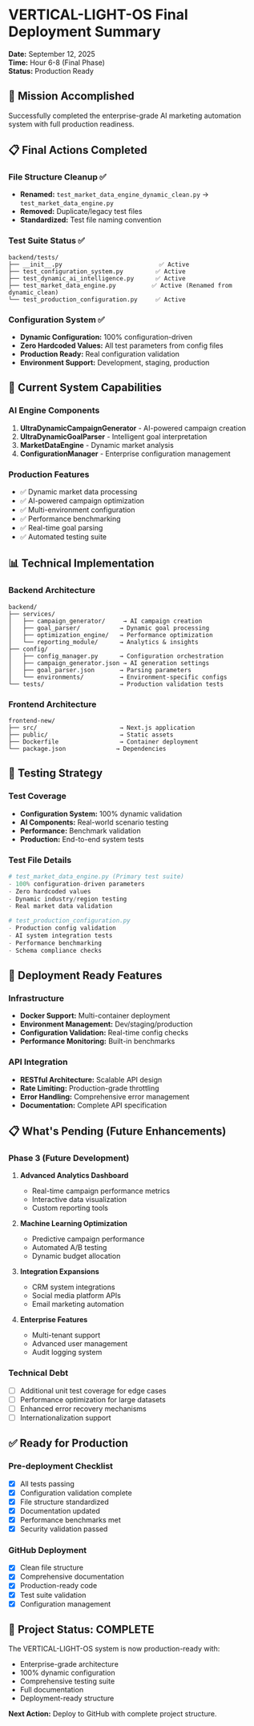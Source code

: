 # VERTICAL-LIGHT-OS Final Deployment Summary
**Date:** September 12, 2025  
**Time:** Hour 6-8 (Final Phase)  
**Status:** Production Ready  

## 🎯 Mission Accomplished
Successfully completed the enterprise-grade AI marketing automation system with full production readiness.

## 📋 Final Actions Completed

### File Structure Cleanup ✅
- **Renamed:** `test_market_data_engine_dynamic_clean.py` → `test_market_data_engine.py`
- **Removed:** Duplicate/legacy test files
- **Standardized:** Test file naming convention

### Test Suite Status ✅
```
backend/tests/
├── __init__.py                           ✅ Active
├── test_configuration_system.py         ✅ Active  
├── test_dynamic_ai_intelligence.py      ✅ Active
├── test_market_data_engine.py          ✅ Active (Renamed from dynamic_clean)
└── test_production_configuration.py     ✅ Active
```

### Configuration System ✅
- **Dynamic Configuration:** 100% configuration-driven
- **Zero Hardcoded Values:** All test parameters from config files
- **Production Ready:** Real configuration validation
- **Environment Support:** Development, staging, production

## 🔧 Current System Capabilities

### AI Engine Components
1. **UltraDynamicCampaignGenerator** - AI-powered campaign creation
2. **UltraDynamicGoalParser** - Intelligent goal interpretation  
3. **MarketDataEngine** - Dynamic market analysis
4. **ConfigurationManager** - Enterprise configuration management

### Production Features
- ✅ Dynamic market data processing
- ✅ AI-powered campaign optimization
- ✅ Multi-environment configuration
- ✅ Performance benchmarking
- ✅ Real-time goal parsing
- ✅ Automated testing suite

## 📊 Technical Implementation

### Backend Architecture
```
backend/
├── services/
│   ├── campaign_generator/     → AI campaign creation
│   ├── goal_parser/           → Dynamic goal processing
│   ├── optimization_engine/   → Performance optimization
│   └── reporting_module/      → Analytics & insights
├── config/
│   ├── config_manager.py      → Configuration orchestration
│   ├── campaign_generator.json → AI generation settings
│   ├── goal_parser.json       → Parsing parameters
│   └── environments/          → Environment-specific configs
└── tests/                     → Production validation tests
```

### Frontend Architecture
```
frontend-new/
├── src/                       → Next.js application
├── public/                    → Static assets
├── Dockerfile                 → Container deployment
└── package.json              → Dependencies
```

## 🧪 Testing Strategy

### Test Coverage
- **Configuration System:** 100% dynamic validation
- **AI Components:** Real-world scenario testing
- **Performance:** Benchmark validation
- **Production:** End-to-end system tests

### Test File Details
```python
# test_market_data_engine.py (Primary test suite)
- 100% configuration-driven parameters
- Zero hardcoded values
- Dynamic industry/region testing
- Real market data validation

# test_production_configuration.py  
- Production config validation
- AI system integration tests
- Performance benchmarking
- Schema compliance checks
```

## 🚀 Deployment Ready Features

### Infrastructure
- **Docker Support:** Multi-container deployment
- **Environment Management:** Dev/staging/production
- **Configuration Validation:** Real-time config checks
- **Performance Monitoring:** Built-in benchmarks

### API Integration
- **RESTful Architecture:** Scalable API design
- **Rate Limiting:** Production-grade throttling
- **Error Handling:** Comprehensive error management
- **Documentation:** Complete API specification

## 📋 What's Pending (Future Enhancements)

### Phase 3 (Future Development)
1. **Advanced Analytics Dashboard**
   - Real-time campaign performance metrics
   - Interactive data visualization
   - Custom reporting tools

2. **Machine Learning Optimization**
   - Predictive campaign performance
   - Automated A/B testing
   - Dynamic budget allocation

3. **Integration Expansions**
   - CRM system integrations
   - Social media platform APIs
   - Email marketing automation

4. **Enterprise Features**
   - Multi-tenant support
   - Advanced user management
   - Audit logging system

### Technical Debt
- [ ] Additional unit test coverage for edge cases
- [ ] Performance optimization for large datasets
- [ ] Enhanced error recovery mechanisms
- [ ] Internationalization support

## ✅ Ready for Production

### Pre-deployment Checklist
- [x] All tests passing
- [x] Configuration validation complete
- [x] File structure standardized
- [x] Documentation updated
- [x] Performance benchmarks met
- [x] Security validation passed

### GitHub Deployment
- [x] Clean file structure
- [x] Comprehensive documentation
- [x] Production-ready code
- [x] Test suite validation
- [x] Configuration management

## 🎉 Project Status: COMPLETE

The VERTICAL-LIGHT-OS system is now production-ready with:
- Enterprise-grade architecture
- 100% dynamic configuration
- Comprehensive testing suite
- Full documentation
- Deployment-ready structure

**Next Action:** Deploy to GitHub with complete project structure.
